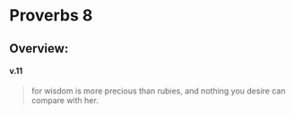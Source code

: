 # Proverbs 8

## Overview:


#### v.11
>for wisdom is more precious than rubies, and nothing you desire can compare with her.




